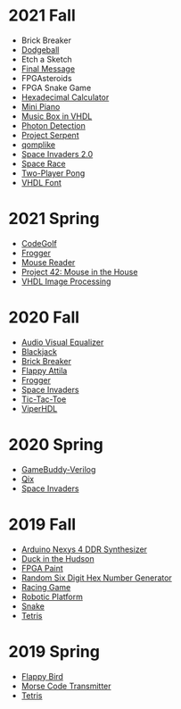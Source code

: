 # 2021 Fall
* Brick Breaker
* [Dodgeball](https://github.com/cgiannak/CPE-487-Final-Project)
* Etch a Sketch
* [Final Message](https://github.com/emcadamsv/CPE-487/tree/main/Final%20Project)
* FPGAsteroids
* FPGA Snake Game
* [Hexadecimal Calculator](https://github.com/wwargack/cpe487/tree/main/proj)
* [Mini Piano](https://github.com/Veggietay97/Vgty97/tree/master/CPE487/FInal_Project)
* [Music Box in VHDL](https://github.com/rzhang37/Digital-System-Design/tree/main/FPGA%20Project)
* [Photon Detection](https://github.com/rkondrat1/FPGA_VHDL/tree/main/FINAL)
* [Project Serpent](https://github.com/mpiasevo/Project-Serpant)
* [qomplike](https://github.com/kresk0/2021DigitalSystemDesign/tree/main/final_project_qomp-like)
* [Space Invaders 2.0](https://github.com/miafelic/CPE487/tree/main/Space%20Invaders%202.0)
* [Space Race](https://github.com/Quentin-Jimenez/CPE-487/tree/main/Space%20Race)
* [Two-Player Pong](https://github.com/kyritzb/CPE487/tree/main/final)
* [VHDL Font](https://github.com/Alan489/DSD/tree/main/final)
# 2021 Spring
* [CodeGolf](https://github.com/glimped/CodeGolf)
* [Frogger](https://github.com/cbenson1/CPE487/tree/main/Frogger_Final)
* [Mouse Reader](https://github.com/GSCoder1/CPE-487/tree/main/FinalProject)
* [Project 42: Mouse in the House](https://github.com/andrewdangelo/42_DSD_Project)
* [VHDL Image Processing](https://github.com/EKozlakov/DSDFP)
# 2020 Fall
* [Audio Visual Equalizer](https://github.com/karlsheng99/CPE487_dsd/tree/master/project)
* [Blackjack](https://sites.google.com/stevens.edu/ee322amartora/cpe-487/blackjack)
* [Brick Breaker](https://github.com/anishashin/CPE-487/tree/master/Final-Project)
* [Flappy Attila](https://github.com/BriannaPGarland/FlappyAttila)
* [Frogger](https://github.com/sbertussi/CPE-487/tree/master/Frogger_Project)
* [Space Invaders](https://github.com/chungiee/DigitalSystemDesign/tree/master/spaceInvaders)
* [Tic-Tac-Toe](https://github.com/RaZeragon/CPE487/tree/master/FinalProject)
* [ViperHDL](https://github.com/JMavorah/SnakeVHDL)
# 2020 Spring
* [GameBuddy-Verilog](https://github.com/grantsimmons/GameBuddy-Verilog)
* [Qix](https://github.com/jschmidtnj/cpe487/tree/master/code/final_project)
* [Space Invaders](https://github.com/mbozinov/CPE487-DSD/tree/master/FinalProject_DSD)
# 2019 Fall
* [Arduino Nexys 4 DDR Synthesizer](https://github.com/mycicle/dsdFinalProject)
* [Duck in the Hudson](https://github.com/tarasewiczregan/DuckInTheHudson)
* [FPGA Paint](https://github.com/PeterHo8888/FPGA_Paint)
* [Random Six Digit Hex Number Generator](https://sites.google.com/stevens.edu/cpe-487-2019f/project/final-design-random-six-digit-hex-number-generator)
* [Racing Game](https://sites.google.com/stevens.edu/cpe487/project)
* [Robotic Platform](https://github.com/TommyPinto/CPE487FinalProject)
* [Snake](https://sites.google.com/stevens.edu/digital-system-design-cpe-487/project)
* [Tetris](https://github.com/ygunarso/tetris-vhdl)
# 2019 Spring
* [Flappy Bird](https://sites.google.com/stevens.edu/cpe487website/project)
* [Morse Code Transmitter](https://sites.google.com/stevens.edu/dsds19-zhec/projects/morse-code-transmitter)
* [Tetris](https://github.com/danpelis/CPE487/tree/master/tetris_ex)
